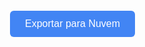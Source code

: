 <script src="https://cdnjs.cloudflare.com/ajax/libs/xlsx/0.18.5/xlsx.full.min.js"></script>
<script>
// Configurações
const API_URL = 'SUA_URL_DE_API_SEGURA'; // Usar serviço backend como proxy
const FILE_NAME = `dados_${new Date().toISOString().slice(0,10)}.xlsx`;

async function saveToCloud() {
    try {
        // 1. Coletar dados dinamicamente (exemplo)
        const data = await fetchDados();
        
        // 2. Criar planilha
        const ws = XLSX.utils.aoa_to_sheet(data);
        const wb = XLSX.utils.book_new();
        XLSX.utils.book_append_sheet(wb, ws, "Dados");

        // 3. Converter para arquivo
        const wbout = XLSX.write(wb, {type: 'array', bookType: 'xlsx'});
        
        // 4. Preparar envio
        const formData = new FormData();
        formData.append('file', new Blob([wbout], {type: 'application/vnd.openxmlformats-officedocument.spreadsheetml.sheet'}), FILE_NAME);

        // 5. Enviar para API
        const response = await fetch(API_URL, {
            method: 'POST',
            headers: {
                'Authorization': 'Bearer SEU_TOKEN' // Implementar OAuth2
            },
            body: formData
        });
        
        handleResponse(response);
        
    } catch (error) {
        showError(error);
    }
}

// Funções auxiliares
async function fetchDados() {
    // Implementar busca de dados real (API, formulário, etc.)
    return [
        ["Nome", "Idade", "Cidade"],
        ["João", 25, "São Paulo"],
        ["Maria", 30, "Rio de Janeiro"]
    ];
}

function handleResponse(response) {
    if(response.ok) {
        showSuccess('Arquivo salvo na nuvem com sucesso!');
    } else {
        throw new Error(`Erro ${response.status}: ${response.statusText}`);
    }
}

function showSuccess(message) {
    const alertDiv = document.createElement('div');
    alertDiv.className = 'alert success';
    alertDiv.textContent = message;
    document.body.appendChild(alertDiv);
    setTimeout(() => alertDiv.remove(), 3000);
}

function showError(error) {
    console.error('Erro:', error);
    const alertDiv = document.createElement('div');
    alertDiv.className = 'alert error';
    alertDiv.textContent = `Falha: ${error.message}`;
    document.body.appendChild(alertDiv);
}
</script>

<style>
    /* Estilos melhorados */
    body {
        font-family: 'Segoe UI', Arial, sans-serif;
        padding: 2rem;
        max-width: 800px;
        margin: 0 auto;
    }
    
    button {
        padding: 12px 24px;
        background-color: #4285f4;
        color: white;
        border: none;
        border-radius: 6px;
        cursor: pointer;
        transition: all 0.3s;
        font-size: 16px;
    }
    
    button:hover {
        background-color: #357abd;
        transform: translateY(-2px);
        box-shadow: 0 3px 6px rgba(0,0,0,0.1);
    }
    
    .alert {
        padding: 15px;
        margin: 20px 0;
        border-radius: 4px;
    }
    
    .success {
        background-color: #d4edda;
        color: #155724;
        border: 1px solid #c3e6cb;
    }
    
    .error {
        background-color: #f8d7da;
        color: #721c24;
        border: 1px solid #f5c6cb;
    }
</style>

<button onclick="saveToCloud()">Exportar para Nuvem</button>
